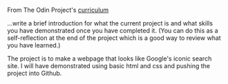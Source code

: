 From The Odin Project's [curriculum](http://www.theodinproject.com/courses/web-development-101/lessons/html-css)

...write a brief introduction for what the current project is and what skills you have demonstrated once you have completed it. (You can do this as a self-reflection at the end of the project which is a good way to review what you have learned.)

The project is to make a webpage that looks like Google's iconic search site. I will have demonstrated using basic html and css and pushing the project into Github.
